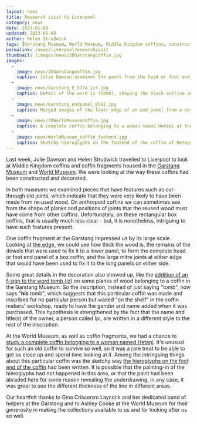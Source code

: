 ```yaml
---
layout: news
title: Research visit to Liverpool
category: news
date: 2023-01-08
updated: 2023-01-08
author: Helen Strudwick
tags: [Garstang Museum, World Museum, Middle Kingdom coffins, construction, decoration]
permalink: /news/liverpoolresearchvisit
thumbnail: /images/news/JDGarstangcoffin.jpg
images:
  -
    image: news/JDGarstangcoffin.jpg
    caption: Julie Dawson examines the panel from the head or foot end of a Middle Kingdom coffin at the Garstang Museum.
  -
    image: news/Garstang_E_577a_izf.jpg
    caption: Detail of the word iz (tomb), showing the black outline and (probable) Egyptian blue fills of the hieroglyphs, with an extra f-sign written in black ink. This coffin fragment is in the Garstang Museum.
  -
    image: news/Garstang_endpanel_E592.jpg
    caption: Merged images of the lower edge of an end panel from a coffin at the Garstang Museum, showing how it was fixed to a lower panel via an edge joint held in place by dowels and also the large mitre joints at the ends.
  -
    image: news/JDWorldMuseumcoffin.jpg
    caption: A complete coffin belonging to a woman named Hetepi at the World Museum, being studied by Julie Dawson.
  -
    image: news/WorldMuseum_coffin_footend.jpg
    caption: Sketchy hieroglyphs on the footend of the coffin of Hetepi in the World Museum
---
```

Last week, Julie Dawson and Helen Strudwick travelled to Liverpool to look at Middle Kingdom coffins and coffin fragments housed in the 
[Garstang Museum](https://www.liverpool.ac.uk/garstang-museum/) and [World Museum](https://www.liverpoolmuseums.org.uk/world-museum). We were looking at the 
way these coffins had been constructed and decorated.

In both museums we examined pieces that have features such as cut-through old joints, which indicate that they were very likely to have been made from re-used wood. 
On anthropoid coffins we can sometimes see from the shape of planks and positions of joints that the reused wood must have come from other coffins. Unfortunately, 
on these rectangular box coffins, that is usually much less clear - but, it is nonetheless, intriguing to have such features present.

One coffin fragment at the Garstang impressed us by its large scale. Looking at [the edge](news/Garstang_endpanel_E592.jpg), we could see how thick the wood is,
the remains of the dowels that were used to fix it to a lower panel, to form the complete head or foot end panel of a box coffin, and the large mitre joints at either
edge that would have been used to fix it to the long panels on either side. 

Some great details in the decoration also showed up, like the [addition of an f-sign to the word tomb (iz)](news/Garstang_E_577a_isz.jpg) on some planks of 
wood belonging to a coffin in the Garstang Museum. So the inscription, instead of just saying "tomb", now says "**his** tomb", which suggests that this particular 
coffin was made and inscribed for no particular person but waited "on the shelf" in the coffin makers' workshop, ready to have the gender and name added when it 
was purchased. This hypothesis is strengthened by the fact that the name and title(s) of the owner, a person called Ipi, are written in a different style to the rest 
of the inscription.

At the World Museum, as well as coffin fragments, we had a chance to [study a complete coffin belonging to a woman named Hetepi](news/JDWorldMuseumcoffin.jpg). 
It's unusual for such an old coffin to survive so well, so it was a rare treat to be able to get so close up and spend time looking at it. Among the intringuing 
things about this particular coffin was the sketchy way [the hieroglyphs on the foot end of the coffin](news/WorldMuseum_cofin_footend.jpg) had been written. 
It is possible that the painting-in of 
the hieroglyphs had not happened in this area, or that the paint had been abraded here for some reason revealing the underdrawing. In any case, it was great to see
the different thickness of the line in different areas.

Our heartfelt thanks to Gina Criscenzo Laycock and her dedicated band of helpers at the Garstang and to Ashley Cooke at the World Museum for their
generosity in making the collections available to us and for looking after us so well.
